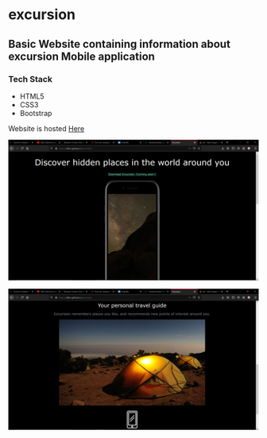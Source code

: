# excursion
## Basic Website containing information about excursion Mobile application

### Tech Stack
 - HTML5
 - CSS3
 - Bootstrap

Website is hosted [Here](https://idifro.github.io/excursion/)

![Example Website Screenshot](https://github.com/idifro/excursion/blob/master/images/Screenshot%20(68).png?raw=true)

![Example Website Screenshot](https://github.com/idifro/excursion/blob/master/images/Screenshot%20(69).png?raw=true)
